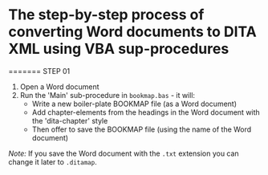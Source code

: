 # The step-by-step process of converting Word documents to DITA XML using VBA sup-procedures

=======
STEP 01

1. Open a Word document
2. Run the 'Main' sub-procedure in `bookmap.bas` - it will:
   * Write a new boiler-plate BOOKMAP file (as a Word document)
   * Add chapter-elements from the headings in the Word document with the 'dita-chapter' style
   * Then offer to save the BOOKMAP file (using the name of the Word document)

*Note:* If you save the Word document with the `.txt` extension you can change it later to `.ditamap`.
